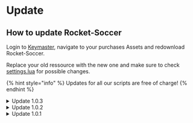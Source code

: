 # Update

## How to update Rocket-Soccer

Login to [Keymaster](https://keymaster.fivem.net/), navigate to your purchases Assets and redownload Rocket-Soccer.

Replace your old ressource with the new one and make sure to check [settings.lua](settings.md) for possible changes.

{% hint style="info" %}
Updates for all our scripts are free of charge!
{% endhint %}

<details>

<summary>Update 1.0.3</summary>

* Added more options to the API.
* API now allows for calls to [objects](exports-api-communication.md#spawn-a-object).
* API now allows for calls for [vehicles](exports-api-communication.md#spawn-a-vehicle).
* Added Authentication for API Server.
* Games are now streamable over web.
* The octane car is now included in the ressource.
* Smaller tweaks & fixxes.

</details>

<details>

<summary>Update 1.0.2</summary>

* **Fixxed issue** when a player receives a game-crash when beeing in a round of Rocket-Soccer. _(Round would not end correctly)._
* **Fixed issue** when a player disconnects during in a round of Rocket-Soccer _(Round would end to early)_
* Changed the **default respawn position** (after a round ends) outside of the Arena Map. _(Players would get invisibility sometimes)._
* **Optimized loops** and **improved performance** of the script.

</details>

<details>

<summary>Update 1.0.1</summary>

![](<../../.gitbook/assets/image (17).png>)

Performance improvement from 0.03 to 0.00 ms in idle (Outside [Maze Bank Arena](https://fivem.gabzv.com/package/5567774))

</details>

